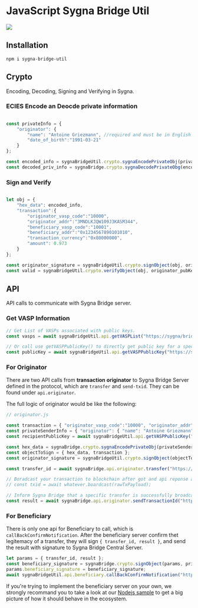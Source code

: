 # JavaScript Sygna Bridge Util

<a href="https://nodei.co/npm/sygna-bridge-util/"><img src="https://nodei.co/npm/sygna-bridge-util.png"></a>

## Installation

```shell
npm i sygna-bridge-util
```

## Crypto

Encoding, Decoding, Signing and Verifying in Sygna.

### ECIES Encode an Deocde private information

```javascript

const privateInfo = {
    "originator": {
        "name": "Antoine Griezmann", //required and must be in English
        "date_of_birth":"1991-03-21"
    }
};

const encoded_info = sygnaBridgeUtil.crypto.sygnaEncodePrivateObj(privateInfo, recipient_pubKey);
const decoded_priv_info = sygnaBridge.crypto.sygnaDecodePrivateObg(encoded_info, recipient_privKey)

```

### Sign and Verify

```javascript

let obj = {
    "hex_data": encoded_info,
    "transaction":{
        "originator_vasp_code":"10000",
        "originator_addr":"3MNDLKJQW109J3KASM344",
        "beneficiary_vasp_code":"10001",
        "beneficiary_addr":"0x1234567890101010",
        "transaction_currency":"0x80000000",
        "amount": 0.973
    }
};

const originator_signature = sygnaBridgeUtil.crypto.signObject(obj, originator_privKey);
const valid = sygnaBridgeUtil.crypto.verifyObject(obj, originator_pubKey, originator_signature);

```

## API

API calls to communicate with Sygna Bridge server.

### Get VASP Information

```javascript
// Get List of VASPs associated with public keys.
const vasps = await sygnaBridgeUtil.api.getVASPList("https://sygna/bridge/api", "API_KEY");

// Or call use getVASPPublicKey() to directly get public key for a specific VASP.
const publicKey = await sygnaBridgeUtil.api.getVASPPublicKey("https://sygna/bridge/api", "API_KEY", "10298");
```

### For Originator

There are two API calls from **transaction originator** to Sygna Bridge Server defined in the protocol, which are `transfer` and `send-txid`. They can be found under `api.originator`.

The full logic of originator would be like the following:

```javascript
// originator.js

const transaction = { "originator_vasp_code":"10000", "originator_addr":"3MNDLKJQW109J3KASM344", "beneficiary_vasp_code":"10298", "beneficiary_addr":"0x1234567890101010", "transaction_currency":"0x80000000", "amount": 0.973 };
const privateSenderInfo = { "originator": { "name": "Antoine Griezmann", "date_of_birth":"1991-03-21" } };
const recipientPublicKey = await sygnaBridgeUtil.api.getVASPPublicKey("https://sygna/bridge/api", "API_KEY", "10298");

const hex_data = sygnaBridge.crypto.sygnaEncodePrivateObj(privateSenderInfo, recipientPublicKey);
const objectToSign = { hex_data, transaction };
const originator_signature = sygnaBridgeUtil.crypto.signObject(objectToSign, privateKey);

const transfer_id = await sygnaBridge.api.originator.transfer("https://sygna/bridge/api", "API_KEY", hex_data, transaction, originator_signature, "https://originatorDomain")

// Boradcast your transaction to blockchain after got and api reponse at your api server.
// const txid = await whatever.boardcast(rawTxPayload);

// Inform Sygna Bridge that a specific transfer is successfully broadcasted to the blockchain.
const result = await sygnaBridge.api.originator.sendTransactionId("https://sygna/bridge/api", "API_KEY", txid, transfer_id, originator_signature);

```

### For Beneficiary

There is only one api for Beneficiary to call, which is `callBackConfirmNotification`. After the beneficiary server confirm thet legitemacy of a transfer, they will sign `{ transfer_id, result }`, and send the result with signature to Sygna Bridge Central Server.

```javascript
let params = { transfer_id, result };
const beneficiary_signature = sygnaBridge.crypto.signObject(params, privateKey);
params.beneficiary_signature = beneficiary_signature;
await sygnaBridgeUtil.api.beneficiary.callBackConfirmNotification("https://sygna/bridge/api", API_KEY, params);
```

If you're trying to implement the beneficiary server on your own, we strongly recommand you to take a look at our [Nodejs sample](https://github.com/CoolBitX-Technology/) to get a big picture of how it should behave in the ecosystem.
